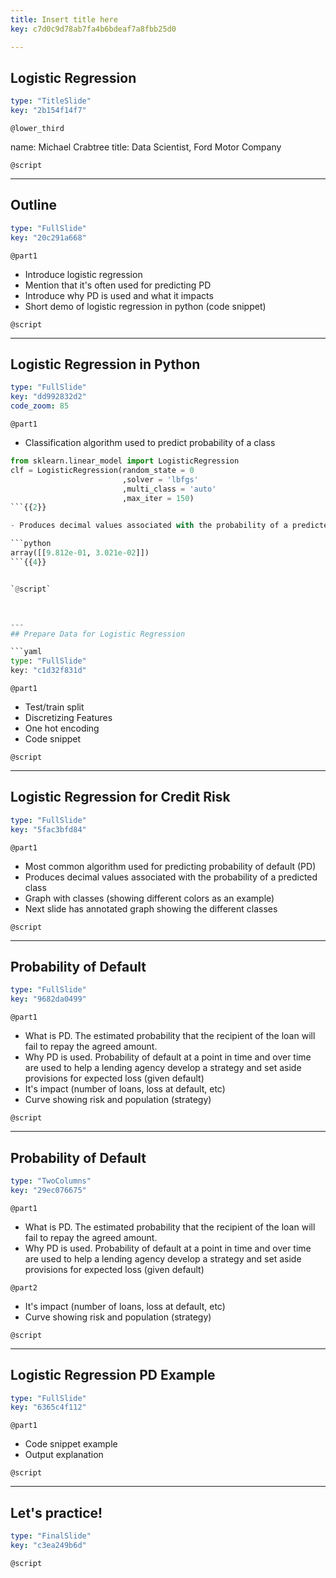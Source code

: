 ```yaml
---
title: Insert title here
key: c7d0c9d78ab7fa4b6bdeaf7a8fbb25d0

---
```

## Logistic Regression

```yaml
type: "TitleSlide"
key: "2b154f14f7"
```

`@lower_third`

name: Michael Crabtree
title: Data Scientist, Ford Motor Company


`@script`



---
## Outline

```yaml
type: "FullSlide"
key: "20c291a668"
```

`@part1`
- Introduce logistic regression
- Mention that it's often used for predicting PD
- Introduce why PD is used and what it impacts
- Short demo of logistic regression in python (code snippet)


`@script`



---
## Logistic Regression in Python

```yaml
type: "FullSlide"
key: "dd992832d2"
code_zoom: 85
```

`@part1`
- Classification algorithm used to predict probability of a class
```python
from sklearn.linear_model import LogisticRegression
clf = LogisticRegression(random_state = 0
                         ,solver = 'lbfgs'
                         ,multi_class = 'auto'
                         ,max_iter = 150)
```{{2}}

- Produces decimal values associated with the probability of a predicted class{{3}}

```python
array([[9.812e-01, 3.021e-02]])
```{{4}}


`@script`



---
## Prepare Data for Logistic Regression

```yaml
type: "FullSlide"
key: "c1d32f831d"
```

`@part1`
- Test/train split
- Discretizing Features
- One hot encoding
- Code snippet


`@script`



---
## Logistic Regression for Credit Risk

```yaml
type: "FullSlide"
key: "5fac3bfd84"
```

`@part1`
- Most common algorithm used for predicting probability of default (PD)
- Produces decimal values associated with the probability of a predicted class
- Graph with classes (showing different colors as an example)
- Next slide has annotated graph showing the different classes


`@script`



---
## Probability of Default

```yaml
type: "FullSlide"
key: "9682da0499"
```

`@part1`
- What is PD.  The estimated probability that the recipient of the loan will fail to repay the agreed amount.
- Why PD is used.  Probability of default at a point in time and over time are used to help a lending agency develop a strategy and set aside provisions for expected loss (given default)
- It's impact (number of loans, loss at default, etc)
- Curve showing risk and population (strategy)


`@script`



---
## Probability of Default

```yaml
type: "TwoColumns"
key: "29ec076675"
```

`@part1`
- What is PD.  The estimated probability that the recipient of the loan will fail to repay the agreed amount.
- Why PD is used.  Probability of default at a point in time and over time are used to help a lending agency develop a strategy and set aside provisions for expected loss (given default)


`@part2`
- It's impact (number of loans, loss at default, etc)
- Curve showing risk and population (strategy)


`@script`



---
## Logistic Regression PD Example

```yaml
type: "FullSlide"
key: "6365c4f112"
```

`@part1`
- Code snippet example
- Output explanation


`@script`



---
## Let's practice!

```yaml
type: "FinalSlide"
key: "c3ea249b6d"
```

`@script`


